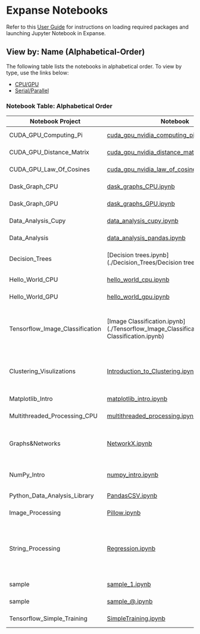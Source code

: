# Expanse Notebooks

Refer to this [User Guide](./Expanse_Notebook_User_Guide.md) for instructions on loading required packages and launching Jupyter Notebook in Expanse.

## View by: Name (Alphabetical-Order)

The following table lists the notebooks in alphabetical order. To view by type, use the links below:

- [CPU/GPU](./Notebook_Table_Type(CPU\GPU).md)
- [Serial/Parallel](./Notebook_Table_Type(Serial\Parallel).md)


### Notebook Table: Alphabetical Order
| Notebook Project               | Notebook                                                                                   | Type               | Required (Sub) Modules                   |
|--------------------------------|--------------------------------------------------------------------------------------------|--------------------|------------------------------------------|
| CUDA_GPU_Computing_Pi | [cuda_gpu_nvidia_computing_pi_solution.ipynb](./CUDA_GPU_Computing_Pi/cuda_gpu_nvidia_computing_pi_solution.ipynb) | GPU, Parallel | `numba`, `math`, `numpy`, `cuda` |
| CUDA_GPU_Distance_Matrix | [cuda_gpu_nvidia_distance_matrix_solution.ipynb](./CUDA_GPU_Distance_Matrix/cuda_gpu_nvidia_distance_matrix_solution.ipynb) | CPU, Serial |  |
| CUDA_GPU_Law_Of_Cosines | [cuda_gpu_nvidia_law_of_cosines_solution.ipynb](./CUDA_GPU_Law_Of_Cosines/cuda_gpu_nvidia_law_of_cosines_solution.ipynb) | GPU, Parallel | `numba`, `math`, `numpy`, `vectorize`, `cuda` |
| Dask_Graph_CPU | [dask_graphs_CPU.ipynb](./Dask_Graph_CPU/dask_graphs_CPU.ipynb) | CPU, Parallel | `dask` |
| Dask_Graph_GPU | [dask_graphs_GPU.ipynb](./Dask_Graph_GPU/dask_graphs_GPU.ipynb) | GPU, Parallel | `dask`, `cupy`, `dask.array`, `array` |
| Data_Analysis_Cupy | [data_analysis_cupy.ipynb](./Data_Analysis_Cupy/data_analysis_cupy.ipynb) | GPU, Parallel | `cupy`, `cudf`, `pandas`, `numpy` |
| Data_Analysis | [data_analysis_pandas.ipynb](./Data_Analysis/data_analysis_pandas.ipynb) | CPU, Serial | `numpy`, `pandas` |
| Decision_Trees | [Decision trees.ipynb](./Decision_Trees/Decision trees.ipynb) | CPU, Serial | `scikit-learn`, `tree`, `sklearn.datasets`, `graphviz`, `load_iris` |
| Hello_World_CPU | [hello_world_cpu.ipynb](./Hello_World_CPU/hello_world_cpu.ipynb) | CPU, Serial |  |
| Hello_World_GPU | [hello_world_gpu.ipynb](./Hello_World_GPU/hello_world_gpu.ipynb) | GPU, Serial |  |
| Tensorflow_Image_Classification | [Image Classification.ipynb](./Tensorflow_Image_Classification/Image Classification.ipynb) | CPU, GPU, Parallel | `tensorflow`, `matplotlib.pyplot`, `numpy`, `PIL`, `keras`, `layers`, `tensorflow.keras`, `tensorflow.keras.models`, `Sequential`, `pathlib` |
| Clustering_Visulizations | [Introduction_to_Clustering.ipynb](./Clustering_Visulizations/Introduction_to_Clustering.ipynb) | CPU, Serial | `scikit-learn`, `numpy`, `matplotlib`, `sciPy`, `make_blobs`, `KMeans`, `dendrogram`, `linkage`, `AgglomerativeClustering` |
| Matplotlib_Intro | [matplotlib_intro.ipynb](./Matplotlib_Intro/matplotlib_intro.ipynb) | CPU, Serial | `matplotlib`, `matplotlib.pyplot`, `numpy` |
| Multithreaded_Processing_CPU | [multithreaded_processing.ipynb](./Multithreaded_Processing_CPU/multithreaded_processing.ipynb) | CPU, Serial | `mkl`, `numpy`, `dask.array` |
| Graphs&Networks | [NetworkX.ipynb](./Graphs&Networks/NetworkX.ipynb) | CPU, Serial | `NetworkX`, `matplotlib.pyplot`, `networkx`, `write_dot`, `networkx.drawing.nx_pydot`, `networkx` |
| NumPy_Intro | [numpy_intro.ipynb](./NumPy_Intro/numpy_intro.ipynb) | CPU, Serial | `numpy`, `operator`, `add`, `matplotlib.pyplot`, `collections`, `Counter` |
| Python_Data_Analysis_Library | [PandasCSV.ipynb](./Python_Data_Analysis_Library/PandasCSV.ipynb) | CPU, Serial | `IPython.display`, `Image`, `pandas` |
| Image_Processing | [Pillow.ipynb](./Image_Processing/Pillow.ipynb) | CPU, Serial | `PIL`, `Image`, `sys`, `ImageFilter`, `ImageEnhance` |
| String_Processing | [Regression.ipynb](./String_Processing/Regression.ipynb) | CPU, Serial | `sklearn`, `linear_model`, `mean_squared_error`, `r2_score`, `sklearn.datasets`, `load_diabetes`, `numpy`, `matplotlib.pyplot`, `pandas`, `scipy`, `stats` |
| sample | [sample_1.ipynb](./sample/sample_1.ipynb) | CPU, Serial |  |
| sample | [sample_@.ipynb](./sample/sample_@.ipynb) | CPU, Serial |  |
| Tensorflow_Simple_Training | [SimpleTraining.ipynb](./Tensorflow_Simple_Training/SimpleTraining.ipynb) | CPU,GPU, Parallel | `tensorflow`, `numpy`, `csv`, `matplotlib.pyplot` |

















